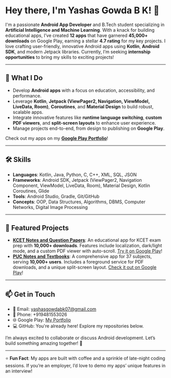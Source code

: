 # Hey there, I'm Yashas Gowda B K! 👋

I'm a passionate **Android App Developer** and B.Tech student specializing in **Artificial Intelligence and Machine Learning**. With a knack for building educational apps, I’ve created **12 apps** that have garnered **45,000+ downloads** on Google Play, earning a stellar **4.7 rating** for my key projects. I love crafting user-friendly, innovative Android apps using **Kotlin**, **Android SDK**, and modern Jetpack libraries. Currently, I’m seeking **internship opportunities** to bring my skills to exciting projects!

---

## 🚀 What I Do
- Develop **Android apps** with a focus on education, accessibility, and performance.
- Leverage **Kotlin**, **Jetpack (ViewPager2, Navigation, ViewModel, LiveData, Room)**, **Coroutines**, and **Material Design** to build robust, scalable apps.
- Integrate innovative features like **runtime language switching**, **custom PDF viewers**, and **split-screen layouts** to enhance user experience.
- Manage projects end-to-end, from design to publishing on **Google Play**.

Check out my apps on my **[Google Play Portfolio](https://play.google.com/store/search?q=pub:AppInnoVenture&c=apps)**!

---

## 🛠️ Skills
- **Languages**: Kotlin, Java, Python, C, C++, XML, SQL, JSON
- **Frameworks**: Android SDK, Jetpack (ViewPager2, Navigation Component, ViewModel, LiveData, Room), Material Design, Kotlin Coroutines, Glide
- **Tools**: Android Studio, Gradle, Git/GitHub
- **Concepts**: OOP, Data Structures, Algorithms, DBMS, Computer Networks, Digital Image Processing

---

## 🌟 Featured Projects
- **[KCET Notes and Question Papers](https://github.com/AppInnoVenture/kcetapp)**: An educational app for KCET exam prep with **10,000+ downloads**. Features include localization, dark/light mode, and a custom PDF viewer with auto-scroll. [Try it on Google Play](https://play.google.com/store/apps/details?id=com.kea.pyp&utm_source=shareApp)!
- **[PUC Notes and Textbooks](https://github.com/AppInnoVenture/pucapp)**: A comprehensive app for 37 subjects, serving **10,000+ users**. Includes a foreground service for PDF downloads, and a unique split-screen layout. [Check it out on Google Play](https://play.google.com/store/apps/details?id=com.puc.pyp&utm_source=shareApp)!

---

## 📫 Get in Touch
- 📧 Email: [yashasgowdabk07@gmail.com](mailto:yashasgowdabk07@gmail.com)
- 📱 Phone: +919481553026
- 🌐 Google Play: [My Portfolio](https://play.google.com/store/search?q=pub:AppInnoVenture&c=apps)
- 💻 GitHub: You're already here! Explore my repositories below.

I’m always excited to collaborate or discuss Android development. Let’s build something amazing together! 🚀

---

⭐️ **Fun Fact**: My apps are built with coffee and a sprinkle of late-night coding sessions. If you’re an employer, I’d love to demo my apps’ unique features in an interview!
